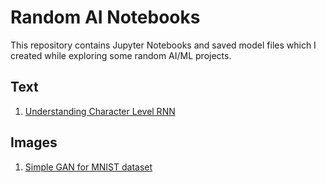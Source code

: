 # Random AI Notebooks

This repository contains Jupyter Notebooks and saved model files which I created while exploring some random AI/ML projects.

## Text
1) [Understanding Character Level RNN](https://github.com/rahuldshetty/Random-Notebooks/tree/master/Understanding%20Character%20Level%20RNN)

## Images
1) [Simple GAN for MNIST dataset](https://github.com/rahuldshetty/Random-Notebooks/tree/master/Simple%20GAN%20for%20MNIST)
